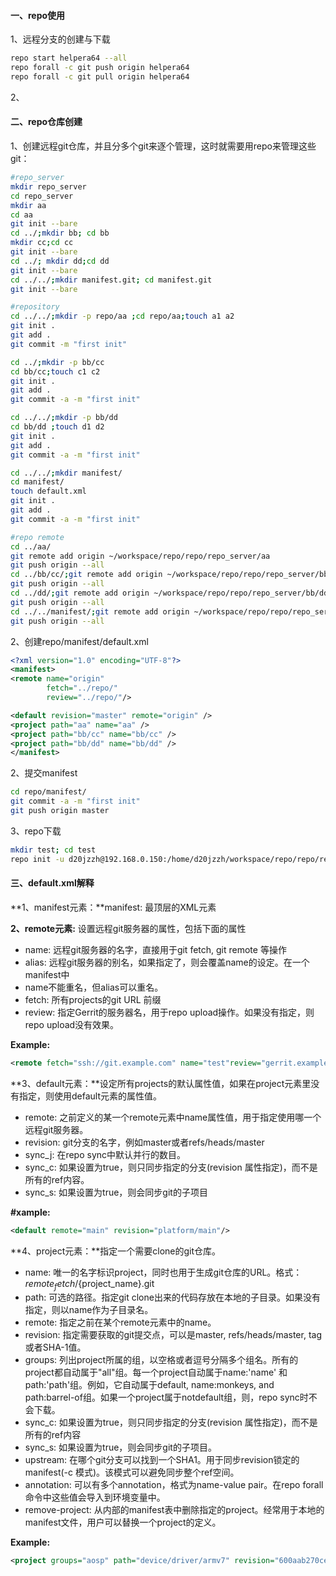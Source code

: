 #### 一、repo使用

1、远程分支的创建与下载

```bash
repo start helpera64 --all
repo forall -c git push origin helpera64
repo forall -c git pull origin helpera64
```

2、

#### 二、repo仓库创建

1、创建远程git仓库，并且分多个git来逐个管理，这时就需要用repo来管理这些git：

```bash
#repo_server
mkdir repo_server
cd repo_server
mkdir aa
cd aa
git init --bare
cd ../;mkdir bb; cd bb
mkdir cc;cd cc
git init --bare
cd ../; mkdir dd;cd dd
git init --bare
cd ../../;mkdir manifest.git; cd manifest.git
git init --bare

#repository
cd ../../;mkdir -p repo/aa ;cd repo/aa;touch a1 a2
git init .
git add .
git commit -m "first init"

cd ../;mkdir -p bb/cc
cd bb/cc;touch c1 c2
git init .
git add .
git commit -a -m "first init"

cd ../../;mkdir -p bb/dd
cd bb/dd ;touch d1 d2
git init .
git add .
git commit -a -m "first init"

cd ../../;mkdir manifest/
cd manifest/
touch default.xml
git init .
git add .
git commit -a -m "first init"

#repo remote
cd ../aa/
git remote add origin ~/workspace/repo/repo/repo_server/aa
git push origin --all
cd ../bb/cc/;git remote add origin ~/workspace/repo/repo/repo_server/bb/cc
git push origin --all
cd ../dd/;git remote add origin ~/workspace/repo/repo/repo_server/bb/dd
git push origin --all
cd ../../manifest/;git remote add origin ~/workspace/repo/repo/repo_server/manifest.git
git push origin --all  
```

2、创建repo/manifest/default.xml

```xml
<?xml version="1.0" encoding="UTF-8"?>
<manifest>
<remote name="origin"
        fetch="../repo/"
        review="../repo/"/>

<default revision="master" remote="origin" />
<project path="aa" name="aa" />
<project path="bb/cc" name="bb/cc" />
<project path="bb/dd" name="bb/dd" />
</manifest>  
```

2、提交manifest

```bash
cd repo/manifest/
git commit -a -m "first init"
git push origin master
```

3、repo下载

```bash
mkdir test; cd test
repo init -u d20jzzh@192.168.0.150:/home/d20jzzh/workspace/repo/repo/repo_server/manifest.git -b master
```

#### 三、default.xml解释

**1、manifest元素：**manifest: 最顶层的XML元素

**2、remote元素:** 设置远程git服务器的属性，包括下面的属性

- name: 远程git服务器的名字，直接用于git fetch, git remote 等操作
- alias: 远程git服务器的别名，如果指定了，则会覆盖name的设定。在一个manifest中
- name不能重名，但alias可以重名。
- fetch: 所有projects的git URL 前缀
- review: 指定Gerrit的服务器名，用于repo upload操作。如果没有指定，则repo upload没有效果。

**Example:**

```xml
<remote fetch="ssh://git.example.com" name="test"review="gerrit.example.com"/>
```

**3、default元素：**设定所有projects的默认属性值，如果在project元素里没有指定，则使用default元素的属性值。

- remote: 之前定义的某一个remote元素中name属性值，用于指定使用哪一个远程git服务器。
-  revision: git分支的名字，例如master或者refs/heads/master
- sync_j: 在repo sync中默认并行的数目。
- sync_c: 如果设置为true，则只同步指定的分支(revision 属性指定)，而不是所有的ref内容。
- sync_s: 如果设置为true，则会同步git的子项目

**#xample:**

````xml
<default remote="main" revision="platform/main"/>
````

**4、project元素：**指定一个需要clone的git仓库。

- name: 唯一的名字标识project，同时也用于生成git仓库的URL。格式：${remote_fetch}/${project_name}.git
- path: 可选的路径。指定git clone出来的代码存放在本地的子目录。如果没有指定，则以name作为子目录名。
- remote: 指定之前在某个remote元素中的name。
- revision: 指定需要获取的git提交点，可以是master, refs/heads/master, tag或者SHA-1值。
- groups: 列出project所属的组，以空格或者逗号分隔多个组名。所有的project都自动属于"all"组。每一个project自动属于name:'name' 和path:'path'组。例如<project name="monkeys" path="barrel-of"/>，它自动属于default, name:monkeys, and path:barrel-of组。如果一个project属于notdefault组，则，repo sync时不会下载。
- sync_c: 如果设置为true，则只同步指定的分支(revision 属性指定)，而不是所有的ref内容
- sync_s: 如果设置为true，则会同步git的子项目。
- upstream: 在哪个git分支可以找到一个SHA1。用于同步revision锁定的manifest(-c 模式)。该模式可以避免同步整个ref空间。
- annotation: 可以有多个annotation，格式为name-value pair。在repo forall 命令中这些值会导入到环境变量中。
- remove-project: 从内部的manifest表中删除指定的project。经常用于本地的manifest文件，用户可以替换一个project的定义。

**Example:**

```xml
<project groups="aosp" path="device/driver/armv7" revision="600aab270ce712b62b268055737cabcded59bf04"/>
```

